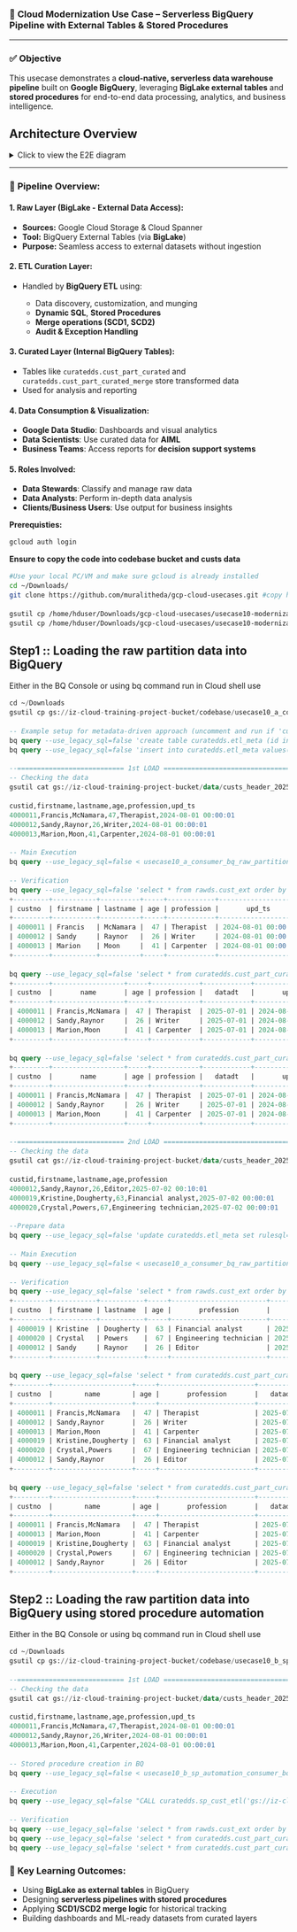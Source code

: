 ### 📌 **Cloud Modernization Use Case – Serverless BigQuery Pipeline with External Tables & Stored Procedures**
---

### ✅ **Objective**

This usecase demonstrates a **cloud-native, serverless data warehouse pipeline** built on **Google BigQuery**, leveraging **BigLake external tables** and **stored procedures** for end-to-end data processing, analytics, and business intelligence.

## Architecture Overview
<details>
  <summary> Click to view the E2E diagram </summary>
  <img src="images/usecase10.png" alt="E2E Diagram">
</details>

---

### 🧩 **Pipeline Overview:**

#### **1. Raw Layer (BigLake - External Data Access):**

* **Sources:** Google Cloud Storage & Cloud Spanner
* **Tool:** BigQuery External Tables (via **BigLake**)
* **Purpose:** Seamless access to external datasets without ingestion

#### **2. ETL Curation Layer:**

* Handled by **BigQuery ETL** using:

  * Data discovery, customization, and munging
  * **Dynamic SQL**, **Stored Procedures**
  * **Merge operations (SCD1, SCD2)**
  * **Audit & Exception Handling**

#### **3. Curated Layer (Internal BigQuery Tables):**

* Tables like `curatedds.cust_part_curated` and `curatedds.cust_part_curated_merge` store transformed data
* Used for analysis and reporting

#### **4. Data Consumption & Visualization:**

* **Google Data Studio**: Dashboards and visual analytics
* **Data Scientists**: Use curated data for **AIML**
* **Business Teams**: Access reports for **decision support systems**

#### **5. Roles Involved:**

* **Data Stewards**: Classify and manage raw data
* **Data Analysts**: Perform in-depth data analysis
* **Clients/Business Users**: Use output for business insights

**Prerequisties:**
```bash
gcloud auth login
```
**Ensure to copy the code into codebase bucket and custs data**
```bash
#Use your local PC/VM and make sure gcloud is already installed
cd ~/Downloads/ 
git clone https://github.com/muralitheda/gcp-cloud-usecases.git #copy his repo url from github  

gsutil cp /home/hduser/Downloads/gcp-cloud-usecases/usecase10-modernization5-gcp-biqquery-serverless-advanced/usecase10_a_consumer_bq_raw_partition_load.sql gs://iz-cloud-training-project-bucket/codebase/
gsutil cp /home/hduser/Downloads/gcp-cloud-usecases/usecase10-modernization5-gcp-biqquery-serverless-advanced/usecase10_b_sp_automation_consumer_bq_raw_partition_load.sql gs://iz-cloud-training-project-bucket/codebase/

```

**Step1 :: Loading the raw partition data into BigQuery**
---

Either in the BQ Console or using bq command run in Cloud shell use
```sql
cd ~/Downloads
gsutil cp gs://iz-cloud-training-project-bucket/codebase/usecase10_a_consumer_bq_raw_partition_load.sql ~/Downloads/

-- Example setup for metadata-driven approach (uncomment and run if 'curatedds.etl_meta' table doesn't exist)
bq query --use_legacy_sql=false 'create table curatedds.etl_meta (id int64,rulesql string);'
bq query --use_legacy_sql=false 'insert into curatedds.etl_meta values(3,"gs://iz-cloud-training-project-bucket/data/custs_header_20250701");'

--=========================== 1st LOAD ================================
-- Checking the data
gsutil cat gs://iz-cloud-training-project-bucket/data/custs_header_20250701

custid,firstname,lastname,age,profession,upd_ts
4000011,Francis,McNamara,47,Therapist,2024-08-01 00:00:01
4000012,Sandy,Raynor,26,Writer,2024-08-01 00:00:01
4000013,Marion,Moon,41,Carpenter,2024-08-01 00:00:01

-- Main Execution
bq query --use_legacy_sql=false < usecase10_a_consumer_bq_raw_partition_load.sql

-- Verification
bq query --use_legacy_sql=false 'select * from rawds.cust_ext order by upd_ts;'
+---------+-----------+----------+-----+------------+---------------------+
| custno  | firstname | lastname | age | profession |       upd_ts        |
+---------+-----------+----------+-----+------------+---------------------+
| 4000011 | Francis   | McNamara |  47 | Therapist  | 2024-08-01 00:00:01 |
| 4000012 | Sandy     | Raynor   |  26 | Writer     | 2024-08-01 00:00:01 |
| 4000013 | Marion    | Moon     |  41 | Carpenter  | 2024-08-01 00:00:01 |
+---------+-----------+----------+-----+------------+---------------------+

bq query --use_legacy_sql=false 'select * from curatedds.cust_part_curated_scd2_append order by upd_ts;'
+---------+------------------+-----+------------+------------+---------------------+
| custno  |       name       | age | profession |   datadt   |       upd_ts        |
+---------+------------------+-----+------------+------------+---------------------+
| 4000011 | Francis,McNamara |  47 | Therapist  | 2025-07-01 | 2024-08-01 00:00:01 |
| 4000012 | Sandy,Raynor     |  26 | Writer     | 2025-07-01 | 2024-08-01 00:00:01 |
| 4000013 | Marion,Moon      |  41 | Carpenter  | 2025-07-01 | 2024-08-01 00:00:01 |
+---------+------------------+-----+------------+------------+---------------------+

bq query --use_legacy_sql=false 'select * from curatedds.cust_part_curated_scd1_merge order by upd_ts;'
+---------+------------------+-----+------------+------------+---------------------+
| custno  |       name       | age | profession |   datadt   |       upd_ts        |
+---------+------------------+-----+------------+------------+---------------------+
| 4000011 | Francis,McNamara |  47 | Therapist  | 2025-07-01 | 2024-08-01 00:00:01 |
| 4000012 | Sandy,Raynor     |  26 | Writer     | 2025-07-01 | 2024-08-01 00:00:01 |
| 4000013 | Marion,Moon      |  41 | Carpenter  | 2025-07-01 | 2024-08-01 00:00:01 |
+---------+------------------+-----+------------+------------+---------------------+

--=========================== 2nd LOAD ================================
-- Checking the data
gsutil cat gs://iz-cloud-training-project-bucket/data/custs_header_20250702

custid,firstname,lastname,age,profession
4000012,Sandy,Raynor,26,Editor,2025-07-02 00:10:01
4000019,Kristine,Dougherty,63,Financial analyst,2025-07-02 00:00:01
4000020,Crystal,Powers,67,Engineering technician,2025-07-02 00:00:01

--Prepare data
bq query --use_legacy_sql=false 'update curatedds.etl_meta set rulesql="gs://iz-cloud-training-project-bucket/data/custs_header_20250702" where id =3'

-- Main Execution
bq query --use_legacy_sql=false < usecase10_a_consumer_bq_raw_partition_load.sql

-- Verification
bq query --use_legacy_sql=false 'select * from rawds.cust_ext order by upd_ts;'
+---------+-----------+-----------+-----+------------------------+---------------------+
| custno  | firstname | lastname  | age |       profession       |       upd_ts        |
+---------+-----------+-----------+-----+------------------------+---------------------+
| 4000019 | Kristine  | Dougherty |  63 | Financial analyst      | 2025-07-02 00:00:01 |
| 4000020 | Crystal   | Powers    |  67 | Engineering technician | 2025-07-02 00:00:01 |
| 4000012 | Sandy     | Raynor    |  26 | Editor                 | 2025-07-02 00:10:01 |
+---------+-----------+-----------+-----+------------------------+---------------------+

bq query --use_legacy_sql=false 'select * from curatedds.cust_part_curated_scd2_append order by upd_ts;'
+---------+--------------------+-----+------------------------+------------+---------------------+
| custno  |        name        | age |       profession       |   datadt   |       upd_ts        |
+---------+--------------------+-----+------------------------+------------+---------------------+
| 4000011 | Francis,McNamara   |  47 | Therapist              | 2025-07-01 | 2024-08-01 00:00:01 |
| 4000012 | Sandy,Raynor       |  26 | Writer                 | 2025-07-01 | 2024-08-01 00:00:01 |
| 4000013 | Marion,Moon        |  41 | Carpenter              | 2025-07-01 | 2024-08-01 00:00:01 |
| 4000019 | Kristine,Dougherty |  63 | Financial analyst      | 2025-07-02 | 2025-07-02 00:00:01 |
| 4000020 | Crystal,Powers     |  67 | Engineering technician | 2025-07-02 | 2025-07-02 00:00:01 |
| 4000012 | Sandy,Raynor       |  26 | Editor                 | 2025-07-02 | 2025-07-02 00:10:01 |
+---------+--------------------+-----+------------------------+------------+---------------------+

bq query --use_legacy_sql=false 'select * from curatedds.cust_part_curated_scd1_merge order by upd_ts;'
+---------+--------------------+-----+------------------------+------------+---------------------+
| custno  |        name        | age |       profession       |   datadt   |       upd_ts        |
+---------+--------------------+-----+------------------------+------------+---------------------+
| 4000011 | Francis,McNamara   |  47 | Therapist              | 2025-07-01 | 2024-08-01 00:00:01 |
| 4000013 | Marion,Moon        |  41 | Carpenter              | 2025-07-01 | 2024-08-01 00:00:01 |
| 4000019 | Kristine,Dougherty |  63 | Financial analyst      | 2025-07-02 | 2025-07-02 00:00:01 |
| 4000020 | Crystal,Powers     |  67 | Engineering technician | 2025-07-02 | 2025-07-02 00:00:01 |
| 4000012 | Sandy,Raynor       |  26 | Editor                 | 2025-07-02 | 2025-07-02 00:10:01 |
+---------+--------------------+-----+------------------------+------------+---------------------+

```

**Step2 :: Loading the raw partition data into BigQuery using stored procedure automation**
---

Either in the BQ Console or using bq command run in Cloud shell use
```sql
cd ~/Downloads
gsutil cp gs://iz-cloud-training-project-bucket/codebase/usecase10_b_sp_automation_consumer_bq_raw_partition_load.sql ~/Downloads/

--=========================== 1st LOAD ================================
-- Checking the data
gsutil cat gs://iz-cloud-training-project-bucket/data/custs_header_20250701

custid,firstname,lastname,age,profession,upd_ts
4000011,Francis,McNamara,47,Therapist,2024-08-01 00:00:01
4000012,Sandy,Raynor,26,Writer,2024-08-01 00:00:01
4000013,Marion,Moon,41,Carpenter,2024-08-01 00:00:01

-- Stored procedure creation in BQ
bq query --use_legacy_sql=false < usecase10_b_sp_automation_consumer_bq_raw_partition_load.sql

-- Execution
bq query --use_legacy_sql=false "CALL curatedds.sp_cust_etl('gs://iz-cloud-training-project-bucket/data/custs_header_20250701','scd1');"

-- Verification
bq query --use_legacy_sql=false 'select * from rawds.cust_ext order by upd_ts;'
bq query --use_legacy_sql=false 'select * from curatedds.cust_part_curated order by upd_ts;'
bq query --use_legacy_sql=false 'select * from curatedds.cust_part_curated_merge order by upd_ts;'

```


### 🎯 **Key Learning Outcomes:**

* Using **BigLake as external tables** in BigQuery
* Designing **serverless pipelines with stored procedures**
* Applying **SCD1/SCD2 merge logic** for historical tracking
* Building dashboards and ML-ready datasets from curated layers

